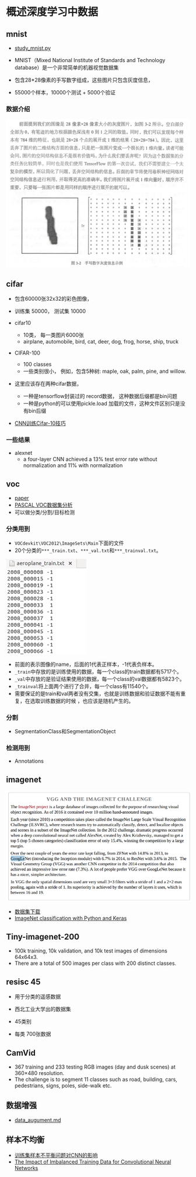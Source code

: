 # 概述深度学习中数据

## mnist 

* [study_mnist.py](mnist/study_minist.py)

* MNIST（Mixed National Institute of Standards and Technology database）是一个非常简单的机器视觉数据集
* 包含28*28像素的手写数字组成，这些图片只包含灰度信息，
* 55000个样本，10000个测试 + 5000个验证

### 数据介绍

![](mnist/mnist数字灰度信息.png)




## cifar 

* 包含60000张32x32的彩色图像， 
* 训练集 50000， 测试集 10000
* cifar10
    * 10类， 每一类图片6000张
    * airplane, automobile, bird, cat, deer, dog, frog, horse, ship, truck
* CIFAR-100
    * 100 classes
    * 一些类别很小， 例如，包含5种树: maple, oak, palm, pine, and willow. 

* 这里应该存在两种cifar数据，
    * 一种是tensorflow封装过的 record数据， 这种数据后缀都是bin问题
    * 一种是python的可以使用pickle.load 加载的文件，这种文件区别只是没有bin后缀
* [CNN训练Cifar-10技巧](http://www.cnblogs.com/neopenx/p/4480701.html)

### 一些结果
* alexnet 
    *  a four-layer CNN achieved a 13% test error rate without normalization and 11% with normalization




## voc

* [paper](paper/2014-The%20pascal%20visual%20object%20classes%20challenge%20A%20retrospective.pdf)
* [PASCAL VOC数据集分析](https://blog.csdn.net/zhangjunbob/article/details/52769381)
* 可以做分类/分割/目标检测

### 分类用到

* `VOCdevkit\VOC2012\ImageSets\Main`下面的文件
* 20个分类的`***_train.txt`、`***_val.txt`和`***_trainval.txt`。

![](pascal_voc/voc_01.png)
* 前面的表示图像的name，后面的1代表正样本，-1代表负样本。
* `_train`中存放的是训练使用的数据，每一个class的train数据都有5717个。
* `_val`中存放的是验证结果使用的数据，每一个class的val数据都有5823个。
* `_trainval`将上面两个进行了合并，每一个class有11540个。
* 需要保证的是train和val两者没有交集，也就是训练数据和验证数据不能有重复，在选取训练数据的时候 ，也应该是随机产生的。


### 分割

* SegmentationClass和SegmentationObject


### 检测用到

* Annotations
 



## imagenet

![](imagenet/imagenet_01.png) 
* [数据集下载](https://blog.csdn.net/haoji007/article/details/77005538)
* [ImageNet classification with Python and Keras](https://www.pyimagesearch.com/2016/08/10/imagenet-classification-with-python-and-keras/)



## Tiny-imagenet-200

* 100k training, 10k validation, and 10k test images of dimensions 64x64x3. 
* There are a total of 500 images per class with 200 distinct classes. 



## resisc 45


* 用于分类的遥感数据

* 西北工业大学出的数据集

* 45类别
* 每类 700张数据


## CamVid

* 367 training and 233 testing RGB images (day and dusk scenes) at 360×480 resolution. 
* The challenge is to segment 11 classes such as road, building, cars, pedestrians, signs, poles, side-walk etc.



## 数据增强

* [data_augument.md](data_argument.md)
















## 样本不均衡
* [训练集样本不平衡问题对CNN的影响](https://zhuanlan.zhihu.com/p/23444244)
* [The Impact of Imbalanced Training Data for Convolutional Neural Networks](paper/The%20Impact%20of%20Imbalanced%20Training%20Data%20for%20Convolutional%20Neural%20Networks.pdf)

